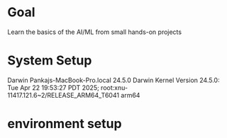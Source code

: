 # Goal

Learn the basics of the AI/ML from small hands-on projects

# System Setup

Darwin Pankajs-MacBook-Pro.local 24.5.0 Darwin Kernel Version 24.5.0: Tue Apr 22 19:53:27 PDT 2025; root:xnu-11417.121.6~2/RELEASE_ARM64_T6041 arm64


# environment setup



